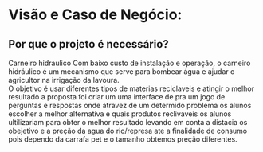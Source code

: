 # Visão e Caso de Negócio:
## Por que o projeto é necessário?
<p>Carneiro hidraulico
Com baixo custo de instalação e operação, o carneiro hidráulico é um mecanismo que serve para bombear água e ajudar 
o agricultor na irrigação da lavoura. <br> O objetivo é usar diferentes tipos de materias reciclaveis  e atingir o melhor resultado 
a proposta foi criar um uma interface de pra um jogo de perguntas e respostas onde atravez de um determido problema os 
alunos escolher a melhor alternativa e quais produtos reclivaveis os alunos ultilizariam para obter o melhor resultado 
levando em conta a distacia os obejetivo e a preção da agua do rio/represa ate a finalidade de consumo
pois dependo da carrafa pet e o tamanho obtemos preção diferentes.
